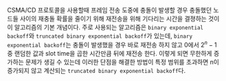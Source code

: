 CSMA/CD 프로토콜을 사용할때 프레임 전송 도중에 충돌이 발생할 경우 충돌했던 노드들 사이의 재충돌 확률을 줄이기 위해 재전송을 위해 기다리는 시간을 결졍하는 것이 이 알고리즘의 기본 개념이다. 주로 사용되는 알고리즘은 `binary exponential backoff`와 `truncated binary exponential backoff`가 있는데, `binary exponential backoff`는 충돌이 발생했을 경우 바로 재전송 하지 않고 0에서 $2^n-1$ 중 랜덤한 값과 slot time을 곱한 시간만큼 뒤에 재전송 한다.  이렇게 되면 무한하게 증가하는 문제가 생길 수 있는데 이러한 단점을 해결한 방법이 특정 범위를 초과하면 n이 증가되지 않고 계산되는 `truncated binary exponential backoff`다.